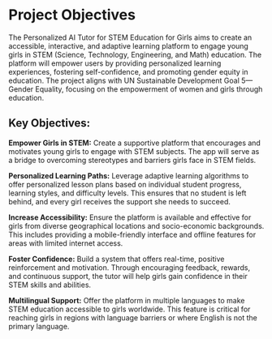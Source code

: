 <strong><h1>Project Objectives</h1></strong>
The Personalized AI Tutor for STEM Education for Girls aims to create an accessible, interactive, and adaptive learning platform to engage young girls in STEM (Science, Technology, Engineering, and Math) education. The platform will empower users by providing personalized learning experiences, fostering self-confidence, and promoting gender equity in education. The project aligns with UN Sustainable Development Goal 5—Gender Equality, focusing on the empowerment of women and girls through education.

<strong><h2>Key Objectives:</h2></strong>
<strong>Empower Girls in STEM:</strong>
Create a supportive platform that encourages and motivates young girls to engage with STEM subjects. The app will serve as a bridge to overcoming stereotypes and barriers girls face in STEM fields.

<strong>Personalized Learning Paths:</strong>
Leverage adaptive learning algorithms to offer personalized lesson plans based on individual student progress, learning styles, and difficulty levels. This ensures that no student is left behind, and every girl receives the support she needs to succeed.

<strong>Increase Accessibility:</strong>
Ensure the platform is available and effective for girls from diverse geographical locations and socio-economic backgrounds. This includes providing a mobile-friendly interface and offline features for areas with limited internet access.

<strong>Foster Confidence:</strong>
Build a system that offers real-time, positive reinforcement and motivation. Through encouraging feedback, rewards, and continuous support, the tutor will help girls gain confidence in their STEM skills and abilities.

<strong>Multilingual Support:</strong>
Offer the platform in multiple languages to make STEM education accessible to girls worldwide. This feature is critical for reaching girls in regions with language barriers or where English is not the primary language.
